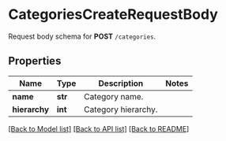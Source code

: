 # CategoriesCreateRequestBody

Request body schema for **POST** `/categories`.

## Properties
Name | Type | Description | Notes
------------ | ------------- | ------------- | -------------
**name** | **str** | Category name. | 
**hierarchy** | **int** | Category hierarchy. | 

[[Back to Model list]](../README.md#documentation-for-models) [[Back to API list]](../README.md#documentation-for-api-endpoints) [[Back to README]](../README.md)


